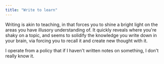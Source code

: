 ```yaml
---
title: "Write to learn"
---
```


Writing is akin to teaching, in that forces you to shine a bright light on the areas you have illusory understanding of. It quickly reveals where you're shaky on a topic, and seems to solidify the knowledge you write down in your brain, via forcing you to recall it and create new thought with it.

I operate from a policy that if I haven't written notes on something, I don't really know it.